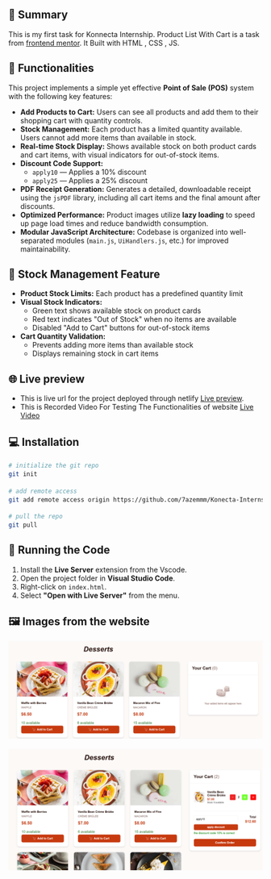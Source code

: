 ## 🛒 Summary

This is my first task for Konnecta Internship. Product List With Cart is a task from [frontend mentor](https://www.frontendmentor.io/challenges/product-list-with-cart-5MmqLVAp_d). It Built with HTML , CSS , JS.

## 🛒 Functionalities

This project implements a simple yet effective **Point of Sale (POS)** system with the following key features:

- **Add Products to Cart:** Users can see all products and add them to their shopping cart with quantity controls.
- **Stock Management:** Each product has a limited quantity available. Users cannot add more items than available in stock.
- **Real-time Stock Display:** Shows available stock on both product cards and cart items, with visual indicators for out-of-stock items.
- **Discount Code Support:**  
  - `apply10` — Applies a 10% discount  
  - `apply25` — Applies a 25% discount
- **PDF Receipt Generation:** Generates a detailed, downloadable receipt using the `jsPDF` library, including all cart items and the final amount after discounts.
- **Optimized Performance:** Product images utilize **lazy loading** to speed up page load times and reduce bandwidth consumption.
- **Modular JavaScript Architecture:** Codebase is organized into well-separated modules (`main.js`, `UiHandlers.js`, etc.) for improved maintainability.

## 🛒 Stock Management Feature

- **Product Stock Limits:** Each product has a predefined quantity limit 
- **Visual Stock Indicators:** 
  - Green text shows available stock on product cards
  - Red text indicates "Out of Stock" when no items are available
  - Disabled "Add to Cart" buttons for out-of-stock items
- **Cart Quantity Validation:** 
  - Prevents adding more items than available stock
  - Displays remaining stock in cart items


## 🌐 Live preview

- This is live url for the project deployed through netlify [Live preview](https://cartgenie.netlify.app/task01-productlistwithcart/index.html).
- This is Recorded Video For Testing The Functionalities of website [Live Video](https://drive.google.com/file/d/12NKQLy5L13H5L4POoyrRUECE1xcx4Pwu/view?usp=sharing)

## 💻 Installation

```bash
# initialize the git repo
git init

# add remote access
git add remote access origin https://github.com/7azemmm/Konecta-Internship.git

# pull the repo
git pull
```
## 🚀 Running the Code

1. Install the **Live Server** extension from the Vscode.
2. Open the project folder in **Visual Studio Code**.
3. Right-click on `index.html`.
4. Select **"Open with Live Server"** from the menu.

## 🖼️ Images from the website
![App Screenshot](assets/images/first-screen.PNG)
<br>
<br>
![App Screenshot](assets/images/second-screen.PNG)




